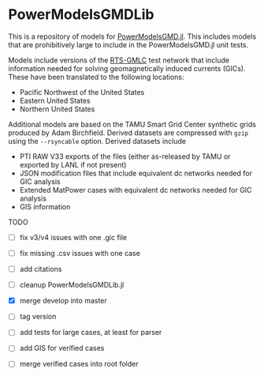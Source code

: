 # PowerModelsGMDLib

This is a repository of models for [PowerModelsGMD.jl](https://github.com/lanl-ansi/PowerModelsGMD.jl). This includes 
models that are prohibitively large to include in the PowerModelsGMD.jl unit tests.

Models include versions of the [RTS-GMLC](https://github.com/GridMod/RTS-GMLC) test network that include information 
needed for solving geomagnetically induced currents (GICs). These have been translated to the following locations:

- Pacific Northwest of the United States
- Eastern United States
- Northern United States

Additional models are based on the TAMU Smart Grid Center synthetic grids produced by Adam Birchfield. Derived datasets are compressed with `gzip` using the `--rsyncable` option. Derived datasets include

- PTI RAW V33 exports of the files (either as-released by TAMU or exported by LANL if not present)
- JSON modification files that include equivalent dc networks needed for GIC analysis
- Extended MatPower cases with equivalent dc networks needed for GIC analysis
- GIS information 

TODO
- [ ] fix v3/v4 issues with one .gic file
- [ ] fix missing .csv issues with one case
- [ ] add citations
- [ ] cleanup PowerModelsGMDLib.jl
- [x] merge develop into master
- [ ] tag version
- [ ] add tests for large cases, at least for parser
- [ ] add GIS for verified cases
- [ ] merge verified cases into root folder

